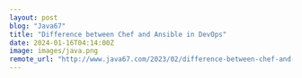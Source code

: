 ```yaml
---
layout: post
blog: "Java67"
title: "Difference between Chef and Ansible in DevOps"
date: 2024-01-16T04:14:00Z
image: images/java.png
remote_url: "http://www.java67.com/2023/02/difference-between-chef-and-ansible-in.html"
---
```

